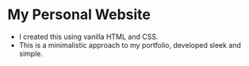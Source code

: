# My Personal Website

- I created this using vanilla HTML and CSS.
- This is a minimalistic approach to my portfolio, developed sleek and simple.
